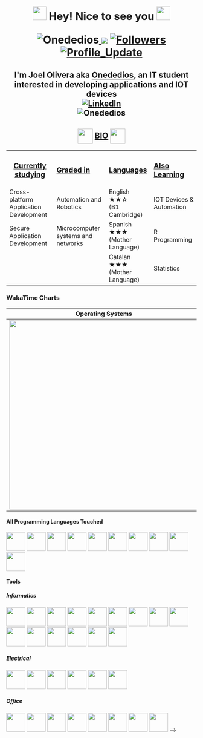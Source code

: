 <h1 align="center"> 
<img src="https://emojis.slackmojis.com/emojis/images/1531849430/4246/blob-sunglasses.gif?1531849430" width="36"/>
Hey! Nice to see you 
<img src="https://emojis.slackmojis.com/emojis/images/1531849430/4246/blob-sunglasses.gif?1531849430" width="36"/>

<img src="https://komarev.com/ghpvc/?username=Onededios" alt="Onededios"/><a href="https://github.com/Onededios/Onededios/pulse" alt="Activity">
<img src="https://img.shields.io/github/commit-activity/m/Onededios/Onededios"/></a>
<a href="https://github.com/Onededios?tab=followers"><img alt="Followers" src="https://img.shields.io/github/followers/Onededios?color=4C1&logo=github"></a>
<a href="https://github.com/Onededios/Onededios" target="_blank"><img alt="Profile_Update" src="https://img.shields.io/github/last-commit/Onededios/Onededios?label=Profile%20update&style=fflat-square"></a>
</h1>

<h2 align="center">
I'm Joel Olivera aka <a href="https://github.com/Onededios" target="_blank">Onededios</a>, an IT student interested in developing applications and IOT devices
<br/>
<a href="https://www.linkedin.com/in/joel-olivera-organvidez/" target="_blank"><img alt="LinkedIn" src="https://img.shields.io/badge/-Joel Olivera-0077B5?style=flat-square&logo=Linkedin&logoColor=white"></a>
<br/>
<img src="https://github-readme-stats.vercel.app/api?username=Onededios&show_icons=true&theme=yeblu" alt="Onededios"/>
</h2>

<h2 align="center">
<img src="https://img.icons8.com/nolan/64/1A6DFF/C822FF/book.png" width="40" style="vertical-align:middle">
    <span><ins>BIO</ins></span>
<img src="https://img.icons8.com/nolan/64/1A6DFF/C822FF/book.png" width="40" style="vertical-align:middle">
</h2>

<table>
    <tr>
        <td align="center"><h3><ins>Currently studying</ins></h3></td>
        <td style="vertical-align:middle"><h3><ins>Graded in</ins></h3></td>
        <td><h3><ins>Languages</ins></h3></td>
        <td><h3><ins>Also Learning</ins></h3></td>    
    </tr>
    <tr>
        <tr>
            <td>Cross-platform Application Development</td>
            <td>Automation and Robotics</td>
            <td>English ★★☆ <br/> (B1 Cambridge)</td>
            <td>IOT Devices & Automation</td>
        </tr>
        <tr>
            <td>Secure Application Development</td>
            <td>Microcomputer systems and networks</td>
            <td>Spanish ★★★ <br/> (Mother Language)</td>
            <td>R Programming</td>
        </tr>
        <tr>
            <td></td>
            <td></td>
            <td>Catalan ★★★ <br/> (Mother Language)</td>
            <td>Statistics</td>
        </tr>
    </tr>
</table>

### WakaTime Charts
| Operating Systems | Programming Languages |
| -------- | ------- |
| <img src="https://wakatime.com/share/@Onededios/af3e6290-b6d5-41ec-ac7b-26badca936c3.svg" width="500"> | <img src="https://wakatime.com/share/@Onededios/a18436d3-9347-4309-a342-3e5f3fef689c.svg" width="500"> |

#### All Programming Languages Touched
[<img src="https://img.icons8.com/nolan/64/python.png" width="50">](link)
[<img src="https://img.icons8.com/nolan/64/javascript.png" width="50">](link)
[<img src="https://img.icons8.com/nolan/64/java-coffee-cup-logo.png" width="50">](link)
[<img src="https://img.icons8.com/color/48/null/c-sharp-logo-2.png" width="50">](link)
[<img src="https://img.icons8.com/nolan/64/console.png" width="50">](link)
[<img src="https://img.icons8.com/nolan/64/1A6DFF/C822FF/xml.png" width="50">](link)
[<img src="https://imgs.search.brave.com/1qP014C-OOh5TsasdNl24XAAsGMA1q3UgA2bNtNwIUU/rs:fit:1200:1200:1/g:ce/aHR0cHM6Ly9jZG4u/ZnJlZWJpZXN1cHBs/eS5jb20vbG9nb3Mv/bGFyZ2UvMngvanNv/bi1sb2dvLXBuZy10/cmFuc3BhcmVudC5w/bmc" width="50">](link)
[<img src="https://imgs.search.brave.com/A5bpgzXvQD-GQTQHt85HwC9SOYkh-Vi5H1zBLWjy0Ew/rs:fit:512:512:1/g:ce/aHR0cHM6Ly9jZG4u/aWNvbi1pY29ucy5j/b20vaWNvbnMyLzIx/MDcvUE5HLzUxMi9m/aWxlX3R5cGVfbGln/aHRfeWFtbF9pY29u/XzEzMDQyMS5wbmc" width="50">](link)
[<img src="https://img.icons8.com/nolan/64/1A6DFF/C822FF/php.png" width="50">](link)
[<img src="https://img.icons8.com/nolan/64/1A6DFF/C822FF/markdown.png" width="50">](link)
[](link)
[](link)
[](link)
[](link)
[](link)
[](link)
[](link)
[](link)

#### Tools

##### Informatics 
[<img src="https://img.icons8.com/nolan/64/gitlab.png" width="50">](link)
[<img src="https://img.icons8.com/nolan/64/visual-studio-code-2019.png" width="50">](link)
[<img src="https://img.icons8.com/nolan/64/unity.png" width="50">](link)
[<img src="https://img.icons8.com/nolan/64/git.png" width="50">](link)
[<img src="https://img.icons8.com/color/48/null/intellij-idea.png" width="50">](link)
[<img src="https://imgs.search.brave.com/JeSeJawC8YF9VmB6q3ES9l3UIJ374lj8-wAaNEDZpBs/rs:fit:512:512:1/g:ce/aHR0cHM6Ly9jZG4u/aWNvbi1pY29ucy5j/b20vaWNvbnMyLzE1/MDgvUE5HLzUxMi9t/b2RlbGlvXzEwMzgx/MS5wbmc" width="50">](link)
[<img src="https://imgs.search.brave.com/ePxobQIpxQRORw5pl-WlRtTJqjUrre6LFUCpBIGk4WU/rs:fit:512:512:1/g:ce/aHR0cDovL2ljb25z/Lmljb25hcmNoaXZl/LmNvbS9pY29ucy9h/bGVjaXZlL2ZsYXR3/b2tlbi81MTIvQXBw/cy1EaWEtaWNvbi5w/bmc" width="50">](link)
[<img src="https://imgs.search.brave.com/FF_OhyeOcFyDutioSlqItPaxLICYHOiPTZyEwJ3HhNM/rs:fit:512:512:1/g:ce/aHR0cHM6Ly93d3cu/c2Vla2ljb24uY29t/L2ZyZWUtaWNvbi1k/b3dubG9hZC90YWln/YS1pY29uXzEucG5n" width="50">](link)
[<img src="https://imgs.search.brave.com/ZwTXB3USvUh2GFoM5mJwwgbIhSDuZAuKXEJilgClBcE/rs:fit:320:234:1/g:ce/aHR0cHM6Ly8xLmJw/LmJsb2dzcG90LmNv/bS8tN1dSYXh0WjBK/RDgvWUJ2c3ZuY0Rf/cEkvQUFBQUFBQUFB/TTAvMmdXa1hSaHot/b28tZXB4M1pEUlE1/ZG8yZTNKb3djck93/Q0xjQkdBc1lIUS93/MzIwLWgyMzQvSUNf/MTcwNjIxLTAzNDUz/Ny5wbmc" width="50">](link)
[<img src="https://img.icons8.com/nolan/64/github.png" width="50">](link)
[<img src="https://img.icons8.com/nolan/64/wordpress.png" width="50">](link)
[<img src="https://imgs.search.brave.com/7dmnR0uIAa9QOA4tCq8DRCAwogU4zHITP5RJrrb69OE/rs:fit:512:512:1/g:ce/aHR0cHM6Ly9jZG4y/Lmljb25maW5kZXIu/Y29tL2RhdGEvaWNv/bnMvcGFjazEtYmFj/by1mbHVycnktaWNv/bnMtc3R5bGUvNTEy/L1hBTVBQLnBuZw" width="50">](link)
[<img src="https://img.icons8.com/nolan/64/1A6DFF/C822FF/docker.png" width="50">](link)
[<img src="https://img.icons8.com/nolan/64/1A6DFF/C822FF/arduino.png" width="50">](link)
[<img src="https://img.icons8.com/nolan/64/1A6DFF/C822FF/virtualbox.png" width="50">](link)
[](link)

##### Electrical
[<img src="https://img.icons8.com/nolan/64/autocad.png" width="50">](link)
[<img src="https://imgs.search.brave.com/rJicaIFUwiXXMNB1KJCqFwWnx8cW4VN7W1Xhf_XDzto/rs:fit:256:256:1/g:ce/aHR0cHM6Ly9pMS53/cC5jb20vZG93bmxv/YWRseWlyLmNvbS93/cC1jb250ZW50L3Vw/bG9hZHMvMjAyMS8w/My9USUEtUG9ydGFs/LTE2LnBuZz9maXQ9/MjU2JTJDMjU2JnNz/bD0x" width="50">](link)
[<img src="https://imgs.search.brave.com/mtUSVSy76Hgn8mwaNPLglFHIEH0j_suAdLSauyBRruY/rs:fit:1200:1200:1/g:ce/aHR0cHM6Ly93d3cu/YXN0dXJlc2VsZWMu/Y29tL3VkZWNvbnRy/b2xfZGF0b3MvRmls/ZU1hbmFnZXIvRXBs/YW4tbG9nby5zdmcu/cG5n" width="50">](link)
[<img src="https://imgs.search.brave.com/kWXoJ9baVDEHWsku1W5bAvVralxetsJa0GjKDYfcRXc/rs:fit:605:601:1/g:ce/aHR0cHM6Ly9tYXRl/cmlhbC5hZGxpbmt0/ZWNoLmNvbS9lbi9V/cGxvYWQvRGF0YV9B/Y3F1aXNpdGlvbl9E/QVFfU29mdHdhcmVf/VXRpbGl0eTE5MDcw/OTAxMDUzMzkxMTQz/L2xhYnZpZXctaWNv/bi5wbmc" width="50">](link)
[<img src="https://imgs.search.brave.com/JlKQJnNOulMGKXNWZZPZu5UDd7ZaQpeJtP2-0oKvmGQ/rs:fit:384:384:1/g:ce/aHR0cDovL2JlbmF6/aXphLWluZ2VuaWVy/aWUuY29tL3dwLWNv/bnRlbnQvdXBsb2Fk/cy8yMDE5LzExL0RJ/QUx1eC1ldm8tbG9n/by1BcHAtQ29weXJp/Z2h0LURJQUwucG5n" width="50">](link)
[<img src="https://img.icons8.com/nolan/64/1A6DFF/C822FF/autodesk-revit.png" width="50">](link)

##### Office
[<img src="https://img.icons8.com/fluency/48/null/libre-office-draw.png" width="50">](link)
[<img src="https://img.icons8.com/fluency/48/null/libre-office-calc.png" width="50">](link)
[<img src="https://img.icons8.com/fluency/48/null/libre-office-base.png" width="50">](link)
[<img src="https://img.icons8.com/fluency/48/null/libre-office-impress.png" width="50">](link)
[<img src="https://img.icons8.com/fluency/48/null/libre-office-writer.png" width="50">](link)
[<img src="https://img.icons8.com/color/48/null/microsoft-office-2019.png" width="50">](link)
[<img src="https://img.icons8.com/nolan/64/google-drive.png" width="50">](link)
[<img src="https://img.icons8.com/nolan/64/gimp.png" width="50">](link)
-->